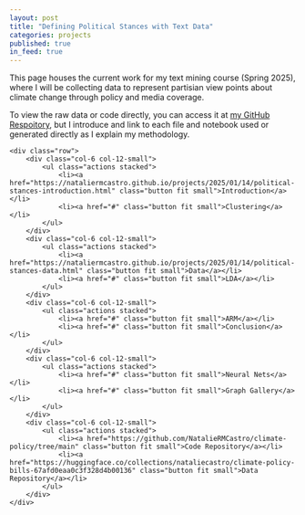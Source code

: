 ```yaml
---
layout: post
title: "Defining Political Stances with Text Data"
categories: projects
published: true
in_feed: true
---
```

This page houses the current work for my text mining course (Spring 2025), where I will be collecting data to represent partisian view points about climate change through policy and media coverage. 

 <section>
	 
To view the raw data or code directly, you can access it at [my GitHub Respoitory](https://github.com/NatalieRMCastro/climate-policy), but I introduce and link to each file and notebook used or generated directly as I explain my methodology.

 </section>

 <section>

 	<div class="row">
		<div class="col-6 col-12-small">
			<ul class="actions stacked">
				<li><a href="https://nataliermcastro.github.io/projects/2025/01/14/political-stances-introduction.html" class="button fit small">Introduction</a></li>
				<li><a href="#" class="button fit small">Clustering</a></li>
			</ul>
		</div>
		<div class="col-6 col-12-small">
			<ul class="actions stacked">
				<li><a href="https://nataliermcastro.github.io/projects/2025/01/14/political-stances-data.html" class="button fit small">Data</a></li>
				<li><a href="#" class="button fit small">LDA</a></li>
			</ul>
		</div>
		<div class="col-6 col-12-small">
			<ul class="actions stacked">
				<li><a href="#" class="button fit small">ARM</a></li>
				<li><a href="#" class="button fit small">Conclusion</a></li>
			</ul>
		</div>
		<div class="col-6 col-12-small">
			<ul class="actions stacked">
				<li><a href="#" class="button fit small">Neural Nets</a></li>
				<li><a href="#" class="button fit small">Graph Gallery</a></li>
			</ul>
		</div>
 		<div class="col-6 col-12-small">
			<ul class="actions stacked">
				<li><a href="https://github.com/NatalieRMCastro/climate-policy/tree/main" class="button fit small">Code Repository</a></li>
				<li><a href="https://huggingface.co/collections/nataliecastro/climate-policy-bills-67afd0eaa0c3f328d4b00136" class="button fit small">Data Repository</a></li>
			</ul>
		</div>
	</div>
 </section>

